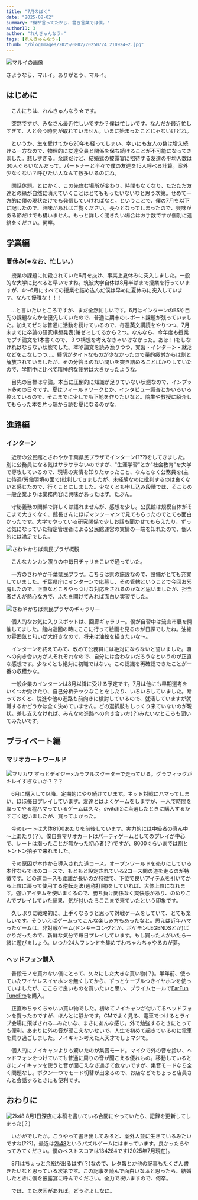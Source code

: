 ```yaml
---
title: "7月のぼく"
date: "2025-08-02"
summary: "傑が言ってたから、書き言葉では僕。"
authorID: 3
author: "れんきゅんなう☆"
tags: [れんきゅんなう☆]
thumb: "/blogImages/2025/0802/20250724_210924~2.jpg"
---
```


![マルイの画像](/blogImages/2025/0802/20250724_210924~2.jpg)

さようなら、マルイ。ありがとう、マルイ。

## はじめに
　こんにちは、れんきゅんなう☆です。

　突然ですが、みなさん最近忙しいですか？僕は忙しいです。なんだか最近忙しすぎて、人と会う時間が取れていません。いまに始まったことじゃないけどね。

　というか、生を受けてから20年も経ってしまい、幸いにも友人の数は増え続ける一方なので、物理的に友達全員と関係を保ち続けることが不可能になってきました。悲しすぎる。余談だけど、結婚式の披露宴に招待する友達の平均人数は30人ぐらいなんだって。パートナーと半々で僕の友達を15人呼べる計算。案外少なくない？呼びたい人なんて数多いるのにね。

　閑話休題。とにかく、この先住む場所が変わり、時間もなくなり、ただただ友達との縁が自然に消えていくことはとてももったいないなと思う次第。せめて一方的に僕の現状だけでも発信していければなと。ということで、僕の7月を以下に記したので、興味があればご覧ください。長々となってしまったので、興味がある節だけでも構いません。もっと詳しく聞きたい場合はお手数ですが個別に連絡をください。何卒。


## 学業編

### 夏休み(※なお、忙しい。)
　授業の課題に忙殺されていた6月を抜け、事実上夏休みに突入しました。一般的な大学に比べると早いですね。筑波大学自体は8月半ばまで授業を行っていますが、4～6月にすべての授業を詰め込んだ僕は早めに夏休みに突入しています。なんて優雅な！！！

　…と言いたいところですが、まだ全然忙しいです。6月はインターンのESや目先の課題なんかを優先していたので、普通に期末のレポート課題が残っていました。加えてゼミは普通に活動を続けているので、毎週英文講読をやりつつ、7月末までに卒論の研究構想発表(兼ゼミしてるから２つ。なんなら、今年度も授業でプチ論文を1本書くので、３つ構想を考えなきゃいけなかった。あほ！)をしなければならない状態でした。本や論文を読み漁りつつ、実習・インターン・就活などをこなしつつ…。締切がタイトなものが少なかったので量的疲労からは割と解放されていましたが、その分答えのない問いを突き詰めることばかりしていたので、学期中に比べて精神的な疲労は大きかったような。

　目先の目標は卒論。本当に圧倒的に知識が足りていない状態なので、インプット多めの日々です。夏はフィールドワークとか、インタビュー調査とかいろいろ控えているので、そこまでに少しでも下地を作りたいなと。院生や教授に紹介してもらった本を片っ端から読む夏になるのかな。


## 進路編

### インターン
　近所の公民館とさわやか千葉県民プラザでインターン(???)をしてきました。別に公務員になる気はサラサラないのですが、"生涯学習"とか"社会教育"を大学で専攻しているので、現場の実情を知りたかったこと、なんとなく公務員を(主に待遇/労働環境の面で)批判してきましたが、未経験なのに批判するのは良くないと感じたので、行くことにしました。少なくとも申し込み段階では、そこらの一般企業よりは業務内容に興味があったはず。たぶん。

　守秘義務の関係で詳しくは語れませんが、感想を少し。公民館は規模自体がそこまで大きくなく、館長さんにほぼマンツーマンで見てもらったのでとても面白かったです。大学でやっている研究関係で少しお話も聞かせてもらえたり、ずっと気になっていた指定管理者による公民館運営の実情の一端を知れたので、個人的には満足でした。

![さわやかちば県民プラザ概観](/blogImages/2025/0802/20250721_082134.jpg)

　こんなカンカン照りの中毎日チャリをこいで通っていた。


　一方のさわやか千葉県民プラザ。こちらは県の施設なので、設備がとても充実していました。千葉県庁にインターンで応募し、その管轄ということで今回お邪魔したので、正直なところやっつけな対応をされるのかなと思いましたが、担当者さんが熱心な方で、ふたを開けてみれば面白い実習でした。


![さわやかちば県民プラザのギャラリー](/blogImages/2025/0802/20250720_154702.jpg)

　個人的なお気に入りスポットは、回廊ギャラリー。僕が自習中は流山市展を開催してました。館内巡回の時にここに行って絵画を見るのが日課でしたね。油絵の雰囲気と匂いが大好きなので、将来は油絵を描きたいな～。

　インターンを終えてみて、改めて公務員には絶対にならないと誓いました。職への向き合い方が人それぞれなので、自分には合わないだろうなというのが正直な感想です。少なくとも絶対に初職ではない。この認識を再確認できたことが一番の収穫かな。

　一般企業のインターンは8月以降に受ける予定です。7月は他にも早期選考をいくつか受けたり、自己分析チックなことをしたり、いろいろしていました。断っておくと、院進や他の進路も前向きに検討しているので、就活していますが就職するかどうかは全く決めていません。どの選択肢もしっくり来ていないのが現状。差し支えなければ、みんなの進路への向き合い方(？)みたいなところも聞いてみたいです。


## プライベート編


### マリオカートワールド

![マリカワ](/blogImages/2025/0802/20250730235048-01K1DX0CHTYDR4HMKFBFQCQBDK.jpg)
ずっとデイジー×カラフルスクーターで走っている。グラフィックがキレイすぎないか？？？


　6月に購入して以降、定期的にやり続けています。ネット対戦にハマってしまい、ほぼ毎日プレイしています。友達とはよくゲームをしますが、一人で時間を取ってやる程ハマっているゲームは久々。switch2に当選したときに購入するかすごく迷いましたが、買ってよかった。

　今のレートは大体8100あたりを前後しています。実力的には中級者の真ん中～上あたり(？)。僕自身マリオカートはパーティゲームとしてのプレイが中心で、レートは潜ったことが無かった初心者(？)ですが、8000ぐらいまでは割とトントン拍子で来れました。

　その原因が本作から導入された道コース。オープンワールドを売りにしている本作ならではのコースで、もともと設定されている2コース間の道を走るのが特徴です。どの道コースも距離が長いのが特徴で、下位で良いアイテムを引いてから上位に戻って使用する逆転走法(通称打開)をしていれば、大体上位になれます。強いアイテムを使いまくるので、勝ち負け関係なく爽快感があり、のめりこんでプレイしていた結果、気が付いたらここまで来ていたという印象です。

　久しぶりに戦略的に、上手くなろうと思って対戦ゲームをしていて、とても楽しいです。そういえばゲームってこんな楽しみ方もあったなと。思えば近年ハマったゲームは、非対戦ゲーム(ドンキーコングとか、ポケモンLEGENDSとか)ばかりだったので、新鮮な気分で毎日プレイしています。もし買った人がいたら一緒に遊びましょう。いつか24人フレンドを集めてわちゃわちゃやるのが夢。

### ヘッドフォン購入
　普段モノを買わない僕にとって、久々にした大きな買い物(？)。半年前、使っていたワイヤレスイヤホンを無くしてから、ずっとケーブルつきイヤホンを使っていましたが、ここらで良いものを買いたいと思い、プライムセールで[EarFun TunePro](https://www.amazon.co.jp/%E9%87%91%E8%B3%9E%E3%80%91EarFun-Pro%E3%83%AF%E3%82%A4%E3%83%A4%E3%83%AC%E3%82%B9%E3%83%98%E3%83%83%E3%83%89%E3%83%9B%E3%83%B3-10mm%E3%83%87%E3%83%A5%E3%82%A2%E3%83%AB%E3%83%89%E3%83%A9%E3%82%A4%E3%83%90%E3%83%BC-%E6%9C%80%E5%A4%A745dB%E3%81%AE%E3%83%8E%E3%82%A4%E3%82%BA%E3%82%92%E4%BD%8E%E6%B8%9B%E3%83%8E%E3%82%A4%E3%82%BA%E3%82%AD%E3%83%A3%E3%83%B3%E3%82%BB%E3%83%AA%E3%83%B3%E3%82%B0%E3%83%98%E3%83%83%E3%83%89%E3%83%9B%E3%83%B3-%E6%9C%80%E5%A4%A7120%E6%99%82%E9%96%93%E9%80%A3%E7%B6%9A%E5%86%8D%E7%94%9F/dp/B0DJ7293PM?th=1)を購入。

　正直めちゃくちゃいい買い物でした。初めてノイキャンが付いてるヘッドフォンを買ったのですが、ほんとに静かです。CMでよく見る、電車でつけるとライブ会場に飛ばされる…みたいな、まさにあんな感じ。外で勉強するときにとっても便利。あまりに外の音が聞こえないせいで、人生で初めて起きているのに電車を乗り過ごしました。ノイキャン考えた人天才でしょマジで。

　個人的にノイキャンよりも驚いたのが集音モード。マイクで外の音を拾い、ヘッドフォンをつけていても普通に周りの音が聞こえる優れもの。移動しているときにノイキャンを使うと音が聞こえなさ過ぎて危ないですが、集音モードなら全く問題なし。ボタン一つでモード切替が出来るので、お店などでちょっと店員さんと会話するときにも便利です。



## おわりに

![2k48](/blogImages/2025/0802/Screenshot_20250801_002432_2k48.jpg)
8月1日深夜に本稿を書いている合間にやっていたら、記録を更新してしまった(？)

　いかがでしたか。こうやって書き出してみると、案外人並に生きているみたいですね(???)。最近は[2k48](https://play.google.com/store/apps/details?id=com.LoopGames.game2048&hl=ja&pli=1)というパズルゲームにはまっています。良かったらやってみてください。僕のベストスコアは134284です(2025年7月現在)。

　8月はちょっと余裕が出るはず(？)なので、レタ報とか他の記事もたくさん書きたいなと思っている次第です。この記事を読んで面白いなぁと思ったら、結婚したときに僕を披露宴に呼んでください。全力で祝いますので、何卒。

　では、また次回があれば。どうぞよしなに。
